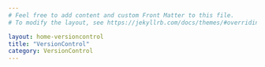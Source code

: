 ```yaml
---
# Feel free to add content and custom Front Matter to this file.
# To modify the layout, see https://jekyllrb.com/docs/themes/#overriding-theme-defaults

layout: home-versioncontrol
title: "VersionControl"
category: VersionControl
---
```

